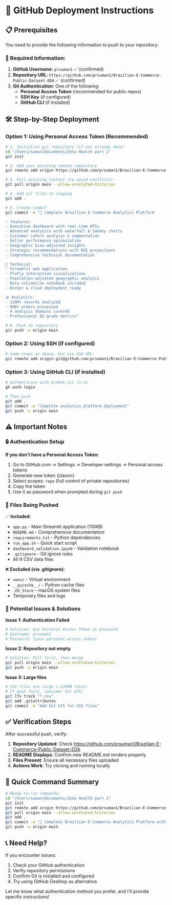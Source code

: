 # 🚀 GitHub Deployment Instructions

## 📋 Prerequisites

You need to provide the following information to push to your repository:

### 🔑 Required Information:
1. **GitHub Username**: `prsuman1` ✅ (confirmed)
2. **Repository URL**: `https://github.com/prsuman1/Brazilian-E-Commerce-Public-Dataset-EDA` ✅ (confirmed)
3. **Git Authentication**: One of the following:
   - **Personal Access Token** (recommended for public repos)
   - **SSH Key** (if configured)
   - **GitHub CLI** (if installed)

## 🛠️ Step-by-Step Deployment

### Option 1: Using Personal Access Token (Recommended)

```bash
# 1. Initialize git repository (if not already done)
cd "/Users/suman/Documents/Zeno Health part 1"
git init

# 2. Add your existing remote repository
git remote add origin https://github.com/prsuman1/Brazilian-E-Commerce-Public-Dataset-EDA.git

# 3. Pull existing content (to avoid conflicts)
git pull origin main --allow-unrelated-histories

# 4. Add all files to staging
git add .

# 5. Create commit
git commit -m "🚀 Complete Brazilian E-Commerce Analytics Platform

✨ Features:
- Executive dashboard with real-time KPIs
- Advanced analytics with waterfall & Sankey charts  
- Customer cohort analysis & segmentation
- Seller performance optimization
- Geographic bias-adjusted insights
- Strategic recommendations with ROI projections
- Comprehensive technical documentation

🔧 Technical:
- Streamlit web application
- Plotly interactive visualizations
- Population-adjusted geographic analysis
- Data validation notebook included
- Docker & cloud deployment ready

📊 Analytics:
- 128M+ records analyzed
- 99K+ orders processed  
- 4 analysis domains covered
- Professional BI-grade metrics"

# 6. Push to repository
git push -u origin main
```

### Option 2: Using SSH (if configured)

```bash
# Same steps as above, but use SSH URL:
git remote add origin git@github.com:prsuman1/Brazilian-E-Commerce-Public-Dataset-EDA.git
```

### Option 3: Using GitHub CLI (if installed)

```bash
# Authenticate with GitHub CLI first
gh auth login

# Then push
git add .
git commit -m "Complete analytics platform deployment"
git push -u origin main
```

## ⚠️ Important Notes

### 🔒 Authentication Setup

**If you don't have a Personal Access Token:**

1. Go to GitHub.com → Settings → Developer settings → Personal access tokens
2. Generate new token (classic)
3. Select scopes: `repo` (full control of private repositories)
4. Copy the token
5. Use it as password when prompted during `git push`

### 📁 Files Being Pushed

✅ **Included:**
- `app.py` - Main Streamlit application (110KB)
- `README.md` - Comprehensive documentation  
- `requirements.txt` - Python dependencies
- `run_app.sh` - Quick start script
- `dashboard_validation.ipynb` - Validation notebook
- `.gitignore` - Git ignore rules
- All 9 CSV data files

❌ **Excluded (via .gitignore):**
- `venv/` - Virtual environment
- `__pycache__/` - Python cache files
- `.DS_Store` - macOS system files
- Temporary files and logs

### 🚨 Potential Issues & Solutions

**Issue 1: Authentication Failed**
```bash
# Solution: Use Personal Access Token as password
# Username: prsuman1  
# Password: [your-personal-access-token]
```

**Issue 2: Repository not empty**
```bash
# Solution: Pull first, then merge
git pull origin main --allow-unrelated-histories
git push -u origin main
```

**Issue 3: Large files**
```bash
# CSV files are large (~126MB total)
# If push fails, consider Git LFS:
git lfs track "*.csv"
git add .gitattributes
git commit -m "Add Git LFS for CSV files"
```

## ✅ Verification Steps

After successful push, verify:

1. **Repository Updated**: Check https://github.com/prsuman1/Brazilian-E-Commerce-Public-Dataset-EDA
2. **README Displays**: Confirm new README.md renders properly
3. **Files Present**: Ensure all necessary files uploaded
4. **Actions Work**: Try cloning and running locally

## 🎯 Quick Command Summary

```bash
# Ready-to-run commands:
cd "/Users/suman/Documents/Zeno Health part 1"
git init
git remote add origin https://github.com/prsuman1/Brazilian-E-Commerce-Public-Dataset-EDA.git
git pull origin main --allow-unrelated-histories
git add .
git commit -m "🚀 Complete Brazilian E-Commerce Analytics Platform with advanced visualizations and strategic insights"
git push -u origin main
```

## 📞 Need Help?

If you encounter issues:
1. Check your GitHub authentication
2. Verify repository permissions  
3. Confirm Git is installed and configured
4. Try using GitHub Desktop as alternative

Let me know what authentication method you prefer, and I'll provide specific instructions!